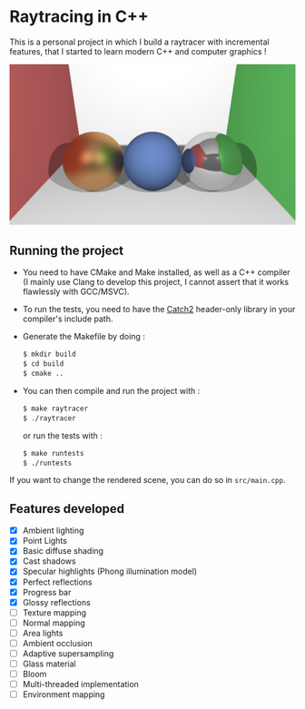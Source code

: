 # Raytracing in C++

This is a personal project in which I build a raytracer with incremental features, that I started to learn modern C++ and computer graphics !

![Example image](./scene.png)

## Running the project

-   You need to have CMake and Make installed, as well as a C++ compiler (I mainly use Clang to develop this project, I cannot assert that it works flawlessly with GCC/MSVC).

-   To run the tests, you need to have the [Catch2](https://github.com/catchorg/Catch2) header-only library in your compiler's include path.

-   Generate the Makefile by doing :
    ```bash
    $ mkdir build
    $ cd build
    $ cmake ..
    ```
-   You can then compile and run the project with :
    ```bash
    $ make raytracer
    $ ./raytracer
    ```
    or run the tests with :
    ```bash
    $ make runtests
    $ ./runtests
    ```

If you want to change the rendered scene, you can do so in `src/main.cpp`.

## Features developed

-   [x] Ambient lighting
-   [x] Point Lights
-   [x] Basic diffuse shading
-   [x] Cast shadows
-   [x] Specular highlights (Phong illumination model)
-   [x] Perfect reflections
-   [x] Progress bar
-   [x] Glossy reflections
-   [ ] Texture mapping
-   [ ] Normal mapping
-   [ ] Area lights
-   [ ] Ambient occlusion
-   [ ] Adaptive supersampling
-   [ ] Glass material
-   [ ] Bloom
-   [ ] Multi-threaded implementation
-   [ ] Environment mapping
